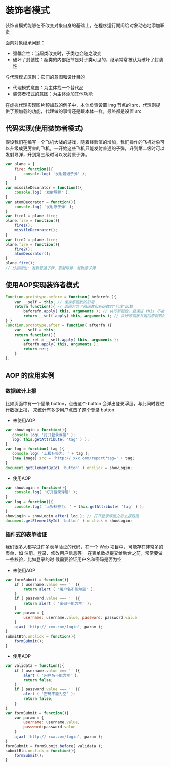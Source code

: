 # 装饰者模式
装饰者模式能够在不改变对象自身的基础上，在程序运行期间给对象动态地添加职责

面向对象继承问题：
- 强耦合性：当超类改变时，子类也会随之改变
- 破坏了封装性：超类的内部细节是对子类可见的，继承常常被认为破坏了封装性

与代理模式区别：它们的意图和设计目的
- 代理模式意图：为主体找一个替代品
- 装饰者模式的意图：为主体添加其他功能

在虚拟代理实现图片预加载的例子中，本体负责设置 img 节点的 src，代理则提供了预加载的功能，代理做的事情还是跟本体一样，最终都是设置 src

## 代码实现(使用装饰者模式)
假设我们在编写一个飞机大战的游戏，随着经验值的增加，我们操作的飞机对象可以升级成更厉害的飞机，一开始这些飞机只能发射普通的子弹，升到第二级时可以发射导弹，升到第三级时可以发射原子弹。
```javascript
var plane = {
    fire: function(){
        console.log( '发射普通子弹' ); 
    }
}
var missileDecorator = function(){ 
    console.log( '发射导弹' );
}
var atomDecorator = function(){ 
    console.log( '发射原子弹' );
}
var fire1 = plane.fire;
plane.fire = function(){ 
    fire1();
    missileDecorator(); 
}
var fire2 = plane.fire;
plane.fire = function(){ 
    fire2();
    atomDecorator(); 
}
plane.fire();
// 分别输出: 发射普通子弹、发射导弹、发射原子弹
```

## 使用AOP实现装饰者模式
```javascript
Function.prototype.before = function( beforefn ){
    var __self = this; // 保存原函数的引用
    return function(){ // 返回包含了原函数和新函数的"代理"函数
        beforefn.apply( this, arguments ); // 执行新函数，且保证 this 不被劫持，新函数接受的参数 // 也会被原封不动地传入原函数，新函数在原函数之前执行
        return __self.apply( this, arguments ); // 执行原函数并返回原函数的执行结果，  // 并且保证 this 不被劫持
} }
Function.prototype.after = function( afterfn ){ 
    var __self = this;
    return function(){
        var ret = __self.apply( this, arguments ); 
        afterfn.apply( this, arguments );
        return ret;
    } 
};
```

## AOP 的应用实例

### 数据统计上报
比如页面中有一个登录 button，点击这个 button 会弹出登录浮层，与此同时要进行数据上报， 来统计有多少用户点击了这个登录 button

- 未使用AOP
```javascript
var showLogin = function(){ 
   console.log( '打开登录浮层' ); 
   log( this.getAttribute( 'tag' ) );
}
var log = function( tag ){
   console.log( '上报标签为: ' + tag );
   (new Image).src = 'http:// xxx.com/report?tag=' + tag;
}
document.getElementById( 'button' ).onclick = showLogin;
```

- 使用AOP
```javascript
var showLogin = function(){ 
    console.log( '打开登录浮层' );
}
var log = function(){
    console.log( '上报标签为: ' + this.getAttribute( 'tag' ) );
}
showLogin = showLogin.after( log ); // 打开登录浮层之后上报数据
document.getElementById( 'button' ).onclick = showLogin;
```

### 插件式的表单验证
我们很多人都写过许多表单验证的代码，在一个 Web 项目中，可能存在非常多的表单，如 注册、登录、修改用户信息等。
在表单数据提交给后台之前，常常要做一些校验，比如登录的时 候需要验证用户名和密码是否为空

- 未使用AOP
```javascript
var formSubmit = function(){
    if ( username.value === '' ){
        return alert ( '用户名不能为空' ); 
    }
    if ( password.value === '' ){
        return alert ( '密码不能为空' );
    }
    var param = {
        username: username.value, password: password.value
    }
    ajax( 'http:// xxx.com/login', param );
}
submitBtn.onclick = function(){ 
    formSubmit();
}
```

- 使用AOP
```javascript
var validata = function(){
    if ( username.value === '' ){
        alert ( '用户名不能为空' );
        return false; 
    }
    if ( password.value === '' ){ 
        alert ( '密码不能为空' ); 
        return false;
    } 
}
var formSubmit = function(){ 
    var param = {
        username: username.value,
        password:password.value
    }
    ajax( 'http:// xxx.com/login', param ); 
}
formSubmit = formSubmit.before( validata );
submitBtn.onclick = function(){ 
    formSubmit();
}
```
